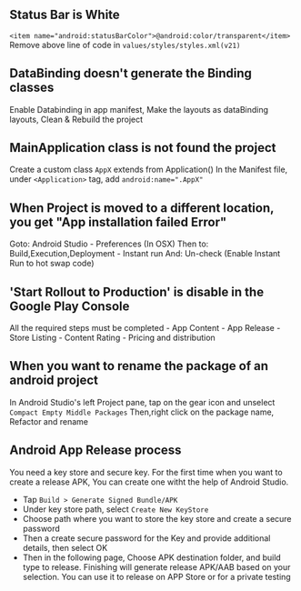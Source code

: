 ## Status Bar is White

  `<item name="android:statusBarColor">@android:color/transparent</item>`
Remove above line of code in `values/styles/styles.xml(v21)`


## DataBinding doesn't generate the Binding classes
  
  Enable Databinding in app manifest, 
  Make the layouts as dataBinding layouts,
  Clean & Rebuild the project
  
## MainApplication class is not found the project

  Create a custom class `AppX` extends from Application()
  In the Manifest file, under `<Application>` tag, add `android:name=".AppX"`

## When Project is moved to a different location, you get "App installation failed Error"
  
  Goto: Android Studio - Preferences (In OSX)
  Then to: Build,Execution,Deployment - Instant run
  And: Un-check (Enable Instant Run to hot swap code)

## 'Start Rollout to Production' is disable in the Google Play Console
  
  All the required steps must be completed
    - App Content
    - App Release
    - Store Listing
    - Content Rating
    - Pricing and distribution
    
## When you want to rename the package of an android project

  In Android Studio's left Project pane, tap on the gear icon and unselect `Compact Empty Middle Packages`
  Then,right click on the package name, Refactor and rename
  
## Android App Release process
  
  You need a key store and secure key. For the first time when you want to create a release APK, You can create one witht the help of Android Studio. 
  - Tap `Build > Generate Signed Bundle/APK`
  - Under key store path, select `Create New KeyStore`
  - Choose path where you want to store the key store and create a secure password
  - Then a create secure password for the Key and provide additional details, then select OK
  - Then in the following page, Choose APK destination folder, and build type to release. Finishing will generate release APK/AAB based on your selection. You can use it to release on APP Store or for a private testing
  
  
